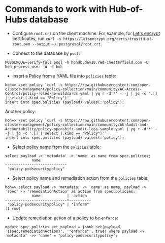 # Commands to work with Hub-of-Hubs database

* Configure `root.crt` on the client machine. For example, for
[Let's encrypt](https://letsencrypt.org/) certificates, run `curl -s https://letsencrypt.org/certs/trustid-x3-root.pem --output ~/.postgresql/root.crt`.

* Connect to the database by `psql`:

```
PGSSLMODE=verify-full psql -h hohdb.dev10.red-chesterfield.com -U hoh_process_user -W -d hoh
```

* Insert a Policy from a YAML file into `policies` table:

```
hoh=> \set policy `curl -s https://raw.githubusercontent.com/open-cluster-management/policy-collection/main/community/AC-Access-Control/policy-roles-no-wildcards.yaml | yq r -d'*' - -j | jq -c '.[] | select (.kind == "Policy")'`
insert into spec.policies (payload) values(:'policy');
```

Another policy:
```
hoh=> \set policy `curl -s https://raw.githubusercontent.com/open-cluster-management/policy-collection/main/community/AU-Audit-and-Accountability/policy-openshift-audit-logs-sample.yaml | yq r -d'*' - -j | jq -c '.[] | select (.kind == "Policy")'`
insert into spec.policies (payload) values(:'policy');
```

* Select policy name from the `policies` table:

```
select payload -> 'metadata' -> 'name' as name from spec.policies;
            name            
----------------------------
 "policy-podsecuritypolicy"

```

* Select policy name and remediation action from the `policies` table:

```
hoh=> select payload -> 'metadata' -> 'name' as name, payload -> 'spec' -> 'remediationAction' as action from spec.policies;
            name            |  action  
----------------------------+----------
 "policy-podsecuritypolicy" | "inform"
(1 row)

```

* Update remediation action of a policy to be `enforce`:

```
update spec.policies set payload = jsonb_set(payload, '{spec,remediationAction}', '"enforce"', true) where payload -> 'metadata' ->> 'name' = 'policy-podsecuritypolicy';
```
